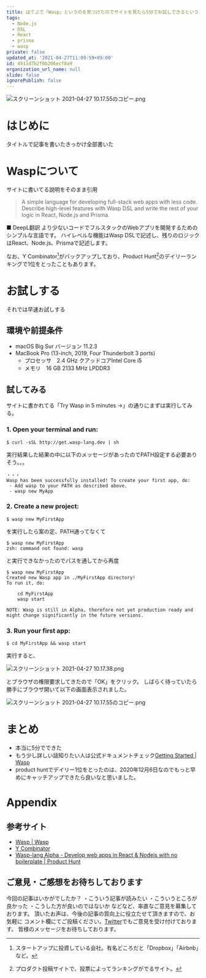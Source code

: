 ```yaml
---
title: はてぶで「Wasp」というのを見つけたのでサイトを見たら5分でお試しできるということなので試してみた
tags:
  - Node.js
  - DSL
  - React
  - prisma
  - wasp
private: false
updated_at: '2021-04-27T11:09:59+09:00'
id: 4911d7b2f0b206ecf8a9
organization_url_name: null
slide: false
ignorePublish: false
---
```

![スクリーンショット 2021-04-27 10.17.55のコピー.png](https://qiita-image-store.s3.ap-northeast-1.amazonaws.com/0/6280/7202df22-6967-238c-2c01-f7f72c1173af.png)

# はじめに
タイトルで記事を書いたきっかけ全部書いた

# Waspについて
サイトに書いてる説明をそのまま引用

> A simple language for developing full-stack web apps with less code.
> Describe high-level features with Wasp DSL and write the rest of your logic in React, Node.js and Prisma.

■ DeepL翻訳
より少ないコードでフルスタックのWebアプリを開発するためのシンプルな言語です。
ハイレベルな機能はWasp DSLで記述し、残りのロジックはReact、Node.js、Prismaで記述します。

なお、Y Combinator[^Y Combinator]がバックアップしており、Product Hunt[^Product Hunt]のデイリーランキングで1位をとったこともあります。

[^Y Combinator]: スタートアップに投資している会社。有名どころだと「Dropbox」「Airbnb」など。
[^Product Hunt]: プロダクト投稿サイトで、投票によってランキングがでるサイト。

# お試しする
それでは早速お試しする

## 環境や前提条件
- macOS Big Sur バージョン 11.2.3
- MacBook Pro (13-inch, 2019, Four Thunderbolt 3 ports)
  - プロセッサ　2.4 GHz クアッドコアIntel Core i5
  - メモリ　16 GB 2133 MHz LPDDR3

## 試してみる
サイトに書かれてる「Try Wasp in 5 minutes →」の通りにまずは実行してみる。

### 1. Open your terminal and run:
```bash:
$ curl -sSL http://get.wasp-lang.dev | sh
```

実行結果した結果の中に以下のメッセージがあったのでPATH設定する必要ありそう。。。

```bash:
・・・
Wasp has been successfully installed! To create your first app, do:
 - Add wasp to your PATH as described above.
 - wasp new MyApp
```

### 2. Create a new project:

```
$ wasp new MyFirstApp
```

を実行したら案の定、PATH通ってなくて

```
$ wasp new MyFirstApp
zsh: command not found: wasp
```

と実行できなかったのでパスを通してから再度

```
$ wasp new MyFirstApp
Created new Wasp app in ./MyFirstApp directory!
To run it, do:

    cd MyFirstApp
    wasp start

NOTE: Wasp is still in Alpha, therefore not yet production ready and might change significantly in the future versions.
```

### 3. Run your first app:

```
$ cd MyFirstApp && wasp start
```

実行すると、

![スクリーンショット 2021-04-27 10.17.38.png](https://qiita-image-store.s3.ap-northeast-1.amazonaws.com/0/6280/66859bec-7cf6-1ba1-0f40-9a8f8098fb6f.png)

とブラウザの権限要求してきたので「OK」をクリック。
しばらく待っていたら勝手にブラウザ開いて以下の画面表示されました。

![スクリーンショット 2021-04-27 10.17.55のコピー.png](https://qiita-image-store.s3.ap-northeast-1.amazonaws.com/0/6280/7202df22-6967-238c-2c01-f7f72c1173af.png)

# まとめ
- 本当に5分でできた
- もう少し詳しい話知りたい人は公式ドキュメントチェック[Getting Started | Wasp](https://wasp-lang.dev/docs/)
- product huntでデイリー1位をとったのは、2020年12月6日なのでもっと早めにキャッチアップできたら良いなと思いました。

# Appendix
## 参考サイト
- [Wasp | Wasp](https://wasp-lang.dev/)
- [Y Combinator](https://www.ycombinator.com/)
- [Wasp-lang Alpha - Develop web apps in React & Nodejs with no boilerplate | Product Hunt](https://www.producthunt.com/posts/wasp-lang-alpha?utm_source=badge-top-post-badge&utm_medium=badge&utm_souce=badge-wasp-lang-alpha)

## ご意見・ご感想をお待ちしております
今回の記事はいかがでしたか？
・こういう記事が読みたい
・こういうところが良かった
・こうした方が良いのではないか
などなど、率直なご意見を募集しております。
頂いたお声は、今後の記事の質向上に役立たせて頂きますので、お気軽に
コメント欄にてご投稿ください。[Twitter](https://twitter.com/narinarita1980)でもご意見を受け付けております。
皆様のメッセージをお待ちしております。
